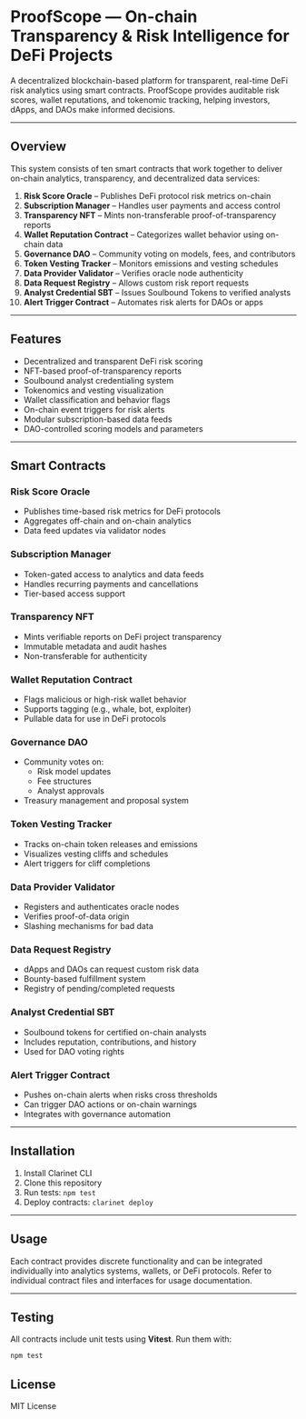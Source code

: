 # ProofScope — On-chain Transparency & Risk Intelligence for DeFi Projects

A decentralized blockchain-based platform for transparent, real-time DeFi risk analytics using smart contracts. ProofScope provides auditable risk scores, wallet reputations, and tokenomic tracking, helping investors, dApps, and DAOs make informed decisions.

---

## **Overview**

This system consists of ten smart contracts that work together to deliver on-chain analytics, transparency, and decentralized data services:

1. **Risk Score Oracle** – Publishes DeFi protocol risk metrics on-chain
2. **Subscription Manager** – Handles user payments and access control
3. **Transparency NFT** – Mints non-transferable proof-of-transparency reports
4. **Wallet Reputation Contract** – Categorizes wallet behavior using on-chain data
5. **Governance DAO** – Community voting on models, fees, and contributors
6. **Token Vesting Tracker** – Monitors emissions and vesting schedules
7. **Data Provider Validator** – Verifies oracle node authenticity
8. **Data Request Registry** – Allows custom risk report requests
9. **Analyst Credential SBT** – Issues Soulbound Tokens to verified analysts
10. **Alert Trigger Contract** – Automates risk alerts for DAOs or apps

---

## **Features**

- Decentralized and transparent DeFi risk scoring
- NFT-based proof-of-transparency reports
- Soulbound analyst credentialing system
- Tokenomics and vesting visualization
- Wallet classification and behavior flags
- On-chain event triggers for risk alerts
- Modular subscription-based data feeds
- DAO-controlled scoring models and parameters

---

## **Smart Contracts**

### **Risk Score Oracle**

- Publishes time-based risk metrics for DeFi protocols
- Aggregates off-chain and on-chain analytics
- Data feed updates via validator nodes

### **Subscription Manager**

- Token-gated access to analytics and data feeds
- Handles recurring payments and cancellations
- Tier-based access support

### **Transparency NFT**

- Mints verifiable reports on DeFi project transparency
- Immutable metadata and audit hashes
- Non-transferable for authenticity

### **Wallet Reputation Contract**

- Flags malicious or high-risk wallet behavior
- Supports tagging (e.g., whale, bot, exploiter)
- Pullable data for use in DeFi protocols

### **Governance DAO**

- Community votes on:
  - Risk model updates
  - Fee structures
  - Analyst approvals
- Treasury management and proposal system

### **Token Vesting Tracker**

- Tracks on-chain token releases and emissions
- Visualizes vesting cliffs and schedules
- Alert triggers for cliff completions

### **Data Provider Validator**

- Registers and authenticates oracle nodes
- Verifies proof-of-data origin
- Slashing mechanisms for bad data

### **Data Request Registry**

- dApps and DAOs can request custom risk data
- Bounty-based fulfillment system
- Registry of pending/completed requests

### **Analyst Credential SBT**

- Soulbound tokens for certified on-chain analysts
- Includes reputation, contributions, and history
- Used for DAO voting rights

### **Alert Trigger Contract**

- Pushes on-chain alerts when risks cross thresholds
- Can trigger DAO actions or on-chain warnings
- Integrates with governance automation

---

## **Installation**

1. Install Clarinet CLI  
2. Clone this repository  
3. Run tests: `npm test`  
4. Deploy contracts: `clarinet deploy`  

---

## **Usage**

Each contract provides discrete functionality and can be integrated individually into analytics systems, wallets, or DeFi protocols. Refer to individual contract files and interfaces for usage documentation.

---

## **Testing**

All contracts include unit tests using **Vitest**. Run them with:

```bash
npm test
```

## **License**

MIT License